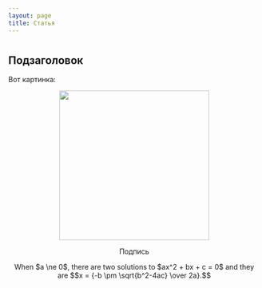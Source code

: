 ```yaml
---
layout: page
title: Статья
---
```

# 

## Подзаголовок

Вот картинка:
<p>
    <img style="display: block; margin: auto" src="../../images/ru/2.jpg" width=300>
    <p style="text-align: center">Подпись</p>
</p>

<p style="text-align: center">When $a \ne 0$, there are two solutions to $ax^2 + bx + c = 0$ and they are
$$x = {-b \pm \sqrt{b^2-4ac} \over 2a}.$$</p>
